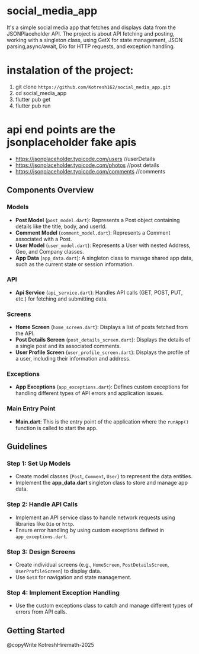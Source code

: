 # social_media_app
It's a simple social media app that fetches and displays data from the JSONPlaceholder
 API. The project is about API fetching and posting, working with a singleton class, using GetX for state management, JSON parsing,async/await, Dio for HTTP requests, and exception handling.

 
# instalation of the project:
1. git clone `https://github.com/Kotresh162/social_media_app.git`
2. cd social_media_app
3. flutter pub get
4. flutter pub run

# api end points are the jsonplaceholder fake apis
- https://jsonplaceholder.typicode.com/users //userDetails
- https://jsonplaceholder.typicode.com/photos //post details
- https://jsonplaceholder.typicode.com/comments //comments


## Components Overview

### Models
- **Post Model** (`post_model.dart`): Represents a Post object containing details like the title, body, and userId.
- **Comment Model** (`comment_model.dart`): Represents a Comment associated with a Post.
- **User Model** (`user_model.dart`): Represents a User with nested Address, Geo, and Company classes.
- **App Data** (`app_data.dart`): A singleton class to manage shared app data, such as the current state or session information.

### API
- **Api Service** (`api_service.dart`): Handles API calls (GET, POST, PUT, etc.) for fetching and submitting data.

### Screens
- **Home Screen** (`home_screen.dart`): Displays a list of posts fetched from the API.
- **Post Details Screen** (`post_details_screen.dart`): Displays the details of a single post and its associated comments.
- **User Profile Screen** (`user_profile_screen.dart`): Displays the profile of a user, including their information and address.

### Exceptions
- **App Exceptions** (`app_exceptions.dart`): Defines custom exceptions for handling different types of API errors and application issues.

### Main Entry Point
- **Main.dart**: This is the entry point of the application where the `runApp()` function is called to start the app.

## Guidelines

### Step 1: Set Up Models
- Create model classes (`Post`, `Comment`, `User`) to represent the data entities.
- Implement the **app_data.dart** singleton class to store and manage app data.

### Step 2: Handle API Calls
- Implement an API service class to handle network requests using libraries like `Dio` or `http`.
- Ensure error handling by using custom exceptions defined in `app_exceptions.dart`.

### Step 3: Design Screens
- Create individual screens (e.g., `HomeScreen`, `PostDetailsScreen`, `UserProfileScreen`) to display data.
- Use `GetX` for navigation and state management.

### Step 4: Implement Exception Handling
- Use the custom exceptions class to catch and manage different types of errors from API calls.


## Getting Started

@copyWrite KotreshHiremath-2025
